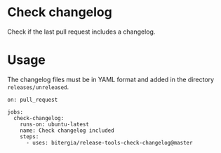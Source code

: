 # Check changelog

Check if the last pull request includes a changelog.


# Usage

The changelog files must be in YAML format and added in the directory `releases/unreleased`.

```
on: pull_request

jobs:
  check-changelog:
    runs-on: ubuntu-latest
    name: Check changelog included
    steps:
      - uses: bitergia/release-tools-check-changelog@master
```
